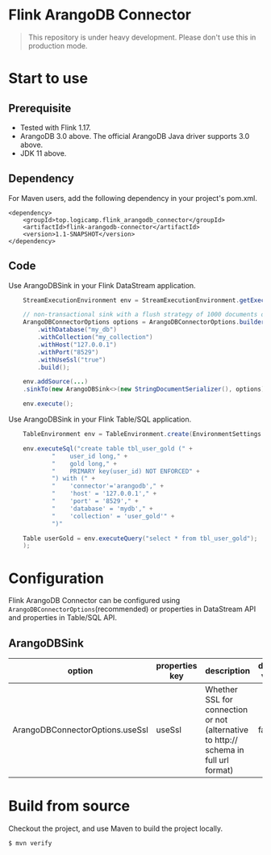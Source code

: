 # Flink ArangoDB Connector

> This repository is under heavy development. Please don't use this in production mode.

# Start to use
## Prerequisite

- Tested with Flink 1.17.
- ArangoDB 3.0 above. The official ArangoDB Java driver supports 3.0 above.
- JDK 11 above.

## Dependency

For Maven users, add the following dependency in your project's pom.xml.

```
<dependency>
	<groupId>top.logicamp.flink_arangodb_connector</groupId>
	<artifactId>flink-arangodb-connector</artifactId>
	<version>1.1-SNAPSHOT</version>
</dependency>
```

## Code

Use ArangoDBSink in your Flink DataStream application.

```java
	StreamExecutionEnvironment env = StreamExecutionEnvironment.getExecutionEnvironment();

	// non-transactional sink with a flush strategy of 1000 documents or 10 seconds
	ArangoDBConnectorOptions options = ArangoDBConnectorOptions.builder()
		.withDatabase("my_db")
		.withCollection("my_collection")
		.withHost("127.0.0.1")
		.withPort("8529")
		.withUseSsl("true")
		.build();

	env.addSource(...)
	.sinkTo(new ArangoDBSink<>(new StringDocumentSerializer(), options));

	env.execute();
```

Use ArangoDBSink in your Flink Table/SQL application.

```java
	TableEnvironment env = TableEnvironment.create(EnvironmentSettings.inStreamingMode());

	env.executeSql("create table tbl_user_gold (" +
			"    user_id long," +
			"    gold long," +
			"    PRIMARY key(user_id) NOT ENFORCED" +
			") with (" +
			"    'connector'='arangodb'," +
			"    'host' = '127.0.0.1'," +
			"    'port' = '8529'," +
			"    'database' = 'mydb'," +
			"    'collection' = 'user_gold'" +
			")"

	Table userGold = env.executeQuery("select * from tbl_user_gold");
	);
```

# Configuration

Flink ArangoDB Connector can be configured using `ArangoDBConnectorOptions`(recommended) or properties in DataStream API and properties
in Table/SQL API.

## ArangoDBSink

| option                                   | properties key                               | description                                                                                    | default value |
|------------------------------------------|----------------------------------------------|------------------------------------------------------------------------------------------------|--------------|
| ArangoDBConnectorOptions.useSsl          | useSsl                                       | Whether SSL for connection or not (alternative to http:// schema in full url format)           | false        |

# Build from source

Checkout the project, and use Maven to build the project locally.

```
$ mvn verify
```

